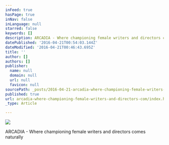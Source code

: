 ```yaml
---
inFeed: true
hasPage: true
inNav: false
inLanguage: null
starred: false
keywords: []
description: ARCADIA - Where championing female writers and directors comes naturally
datePublished: '2016-04-21T00:54:03.144Z'
dateModified: '2016-04-21T00:46:43.695Z'
title: ''
author: []
authors: []
publisher:
  name: null
  domain: null
  url: null
  favicon: null
sourcePath: _posts/2016-04-21-arcadia-where-championing-female-writers-and-directors-com.md
published: true
url: arcadia-where-championing-female-writers-and-directors-com/index.html
_type: Article

---
```

![](https://the-grid-user-content.s3-us-west-2.amazonaws.com/cf482c8f-7c5f-423c-8bd8-698c89bb1e1a.jpg)

ARCADIA - Where championing female writers and directors comes naturally